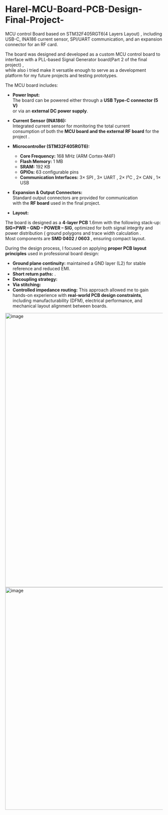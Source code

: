 # Harel-MCU-Board-PCB-Design-Final-Project-
MCU control Board based on STM32F405RGT6(4 Layers Layout) , including USB-C, INA186 current sensor, SPI/UART communication, and an expansion connector for an RF card.

The board was designed and developed as a custom MCU control board  to interface with a PLL-based Signal Generator board(Part 2 of the final project) ,  
while also i tried make it   versatile enough to serve as a  development platform for my  future projects and testing prototypes.


The MCU board includes:

- **Power Input:**  
  The board can be powered either through a **USB Type-C connector (5 V)**  
  or via an **external DC power supply**.  

- **Current Sensor (INA186):**  
  Integrated  current sensor for monitoring the total current  
  consumption of both the **MCU board and the external RF board** for the project .  

- **Microcontroller (STM32F405RGT6):**  
  - **Core Frequency:** 168 MHz (ARM Cortex-M4F)  
  - **Flash Memory:** 1 MB  
  - **SRAM:** 192 KB  
  - **GPIOs:** 63 configurable pins  
  - **Communication Interfaces:** 3× SPI  ,  3× UART  ,  2× I²C  ,  2× CAN  ,  1× USB 

- **Expansion & Output  Connectors:**  
  Standard output connectors are provided for  communication  
  with the **RF board** used in the final project.

- **Layout:**  

The board is designed as a **4-layer PCB** 1.6mm  with the following stack-up:  
**SIG+PWR – GND – POWER – SIG**, optimized for both signal integrity and  power distribution ( ground polygons and trace width calculation  .  
Most components are **SMD 0402 / 0603** , ensuring compact layout. 

During the design process, I focused on applying **proper PCB layout principles** used in professional board design:
- **Ground plane continuity:** maintained a  GND layer (L2) for stable reference and reduced EMI.   
- **Short return paths:** .  
- **Decoupling strategy:** 
- **Via stitching:**   
- **Controlled impedance routing:** 
This approach allowed me to gain hands-on experience with **real-world PCB design constraints**,  
including manufacturability (DFM), electrical performance, and mechanical layout alignment between  boards.
<img width="1357" height="875" alt="image" src="https://github.com/user-attachments/assets/a8e221be-8b17-48a1-a27b-afe8c41f549a" />
<img width="1073" height="710" alt="image" src="https://github.com/user-attachments/assets/6e4b6b99-dfa7-4e47-9418-c59f801dd3ff" />








